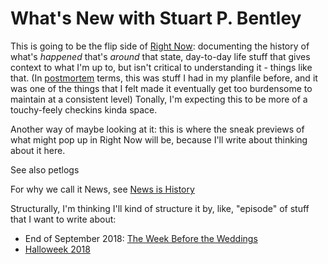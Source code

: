 # What's New with Stuart P. Bentley

This is going to be the flip side of [Right Now][]: documenting the history of what's *happened* that's *around* that state, day-to-day life stuff that gives context to what I'm up to, but isn't critical to understanding it - things like that. (In [postmortem][] terms, this was stuff I had in my planfile before, and it was one of the things that I felt made it eventually get too burdensome to maintain at a consistent level) Tonally, I'm expecting this to be more of a touchy-feely checkins kinda space.

Another way of maybe looking at it: this is where the sneak previews of what might pop up in Right Now will be, because I'll write about thinking about it here.

See also petlogs

For why we call it News, see [News is History][]

[News is History]: 3e6b05c2-7cd7-40a3-b16f-35e81c844718.md

[postmortem]: f359a1e5-3e4f-4d30-8be3-0d0635c77ea4.md

Structurally, I'm thinking I'll kind of structure it by, like, "episode" of stuff that I want to write about:

- End of September 2018: [The Week Before the Weddings][2018W39]
- [Halloweek 2018][]

[Right Now]: 41218b84-cd08-48a5-b91a-865e8b90c46a.md
[2018W39]: b40a356f-6296-41ca-b832-4401264992ce.md
[Halloweek 2018]: c66e2f2b-ad37-4c3b-8abb-706c595c05d6.md
